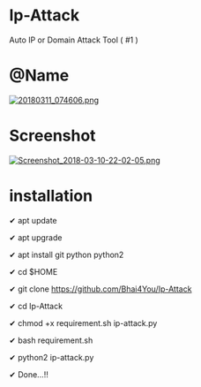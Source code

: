 # Ip-Attack
Auto IP or Domain Attack Tool ( #1 )

# @Name

[![20180311_074606.png](https://s13.postimg.org/9qllp2qaf/20180311_074606.png)](https://postimg.org/image/wfason7o3/)

# Screenshot


[![Screenshot_2018-03-10-22-02-05.png](https://s18.postimg.org/oyveqz7t5/Screenshot_2018-03-10-22-02-05.png)](https://postimg.org/image/r3frs29fp/)

# installation

✔ apt update

✔ apt upgrade

✔ apt install git python python2

✔ cd $HOME

✔ git clone https://github.com/Bhai4You/Ip-Attack

✔ cd Ip-Attack

✔ chmod +x requirement.sh ip-attack.py

✔ bash requirement.sh

✔ python2 ip-attack.py

✔ Done...!!
